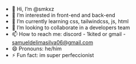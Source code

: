 - 👋 Hi, I’m @smkxz
- 👀 I’m interested in front-end and back-end
- 🌱 I’m currently learning css, tailwindcss, js, html
- 💞️ I’m looking to collaborate in a developers team
- 📫 How to reach me: discord - 1kited or gmail - samueldelimasilva06@gmail.com
- 😄 Pronouns: he/him
- ⚡ Fun fact: im super perfeccionist

<!---
smkxz/smkxz is a ✨ special ✨ repository because its `README.md` (this file) appears on your GitHub profile.
You can click the Preview link to take a look at your changes.
--->
